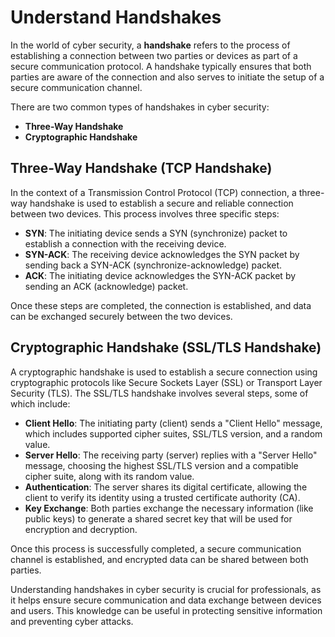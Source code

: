 # Understand Handshakes

In the world of cyber security, a **handshake** refers to the process of establishing a connection between two parties or devices as part of a secure communication protocol. A handshake typically ensures that both parties are aware of the connection and also serves to initiate the setup of a secure communication channel.

There are two common types of handshakes in cyber security:

- **Three-Way Handshake**
- **Cryptographic Handshake**

## Three-Way Handshake (TCP Handshake)

In the context of a Transmission Control Protocol (TCP) connection, a three-way handshake is used to establish a secure and reliable connection between two devices. This process involves three specific steps:

- **SYN**: The initiating device sends a SYN (synchronize) packet to establish a connection with the receiving device.
- **SYN-ACK**: The receiving device acknowledges the SYN packet by sending back a SYN-ACK (synchronize-acknowledge) packet.
- **ACK**: The initiating device acknowledges the SYN-ACK packet by sending an ACK (acknowledge) packet.

Once these steps are completed, the connection is established, and data can be exchanged securely between the two devices.

## Cryptographic Handshake (SSL/TLS Handshake)

A cryptographic handshake is used to establish a secure connection using cryptographic protocols like Secure Sockets Layer (SSL) or Transport Layer Security (TLS). The SSL/TLS handshake involves several steps, some of which include:

- **Client Hello**: The initiating party (client) sends a "Client Hello" message, which includes supported cipher suites, SSL/TLS version, and a random value.
- **Server Hello**: The receiving party (server) replies with a "Server Hello" message, choosing the highest SSL/TLS version and a compatible cipher suite, along with its random value.
- **Authentication**: The server shares its digital certificate, allowing the client to verify its identity using a trusted certificate authority (CA).
- **Key Exchange**: Both parties exchange the necessary information (like public keys) to generate a shared secret key that will be used for encryption and decryption.

Once this process is successfully completed, a secure communication channel is established, and encrypted data can be shared between both parties.

Understanding handshakes in cyber security is crucial for professionals, as it helps ensure secure communication and data exchange between devices and users. This knowledge can be useful in protecting sensitive information and preventing cyber attacks.

